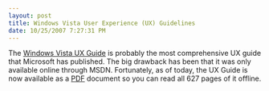 ```yaml
---
layout: post
title: Windows Vista User Experience (UX) Guidelines
date: 10/25/2007 7:27:31 PM
---
```


The [Windows Vista UX Guide](http://msdn2.microsoft.com/en-us/library/aa511258.aspx) is probably the most comprehensive UX guide that Microsoft has published. The big drawback has been that it was only available online through MSDN. Fortunately, as of today, the UX Guide is now available as a [PDF](http://download.microsoft.com/download/e/1/9/e191fd8c-bce8-4dba-a9d5-2d4e3f3ec1d3/ux%20guide.pdf) document so you can read all 627 pages of it offline.
